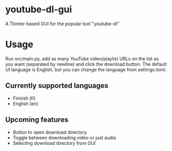 ﻿# youtube-dl-gui
A Tkinter-based GUI for the popular tool "youtube-dl"

# Usage
Run src/main.py, add as many YouTube video/playlist URLs on the list as you want (separated by newline) and click the download button. The default UI language is English, but you can change the language from settings.toml.

## Currently supported languages
- Finnish (fi)
- English (en)

## Upcoming features
- Button to open download directory
- Toggle between downloading video or just audio
- Selecting download directory from GUI
